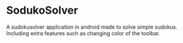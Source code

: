 # SodukoSolver
A sudokusolver application in android made to solve simple sudokus. 
Including extra features such as changing color of the toolbar. 
